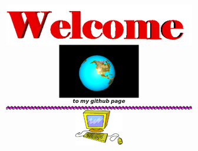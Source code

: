 <div align="center">
<img src="https://raw.githubusercontent.com/lurto/lurto/main/src/welcome1.gif" alt="Welcome" align="center">
</div>

<div align="center">
<img src="https://raw.githubusercontent.com/lurto/lurto/main/src/earth.gif" alt="Earth" align="center">
</div>

<div align="center">
𝙩𝙤 𝙢𝙮 𝙜𝙞𝙩𝙝𝙪𝙗 𝙥𝙖𝙜𝙚
</div>

<div align="center">
<img src="https://github.com/lurto/lurto/blob/main/src/purple_spiral.gif?raw=true" alt="Visit homepage" align="center">
</div>




<div align="center">
<img src="https://github.com/lurto/lurto/blob/main/src/computer1.gif?raw=true" alt="computer" align="center" width="128">
</div>
